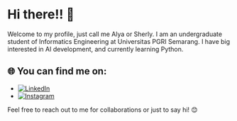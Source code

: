 # Hi there!! 👋 
Welcome to my profile, just call me Alya or Sherly. I am an undergraduate student of Informatics Engineering at Universitas PGRI Semarang. I have big interested in AI development, and currently learning Python.

## 🌐 You can find me on:

- [![LinkedIn](https://img.shields.io/badge/LinkedIn-blue?style=flat&logo=linkedin&logoColor=white)]([https://www.linkedin.com/in/yourprofile](http://www.linkedin.com/in/alya-sherly-al-azmy-563621328))
- [![Instagram](https://img.shields.io/badge/Instagram-E4405F?style=flat&logo=instagram&logoColor=white)](https://www.instagram.com/aalyasherly/)
   
Feel free to reach out to me for collaborations or just to say hi! 😊

<!---
alyasherly/alyasherly is a ✨ special ✨ repository because its `README.md` (this file) appears on your GitHub profile.
You can click the Preview link to take a look at your changes.
--->
